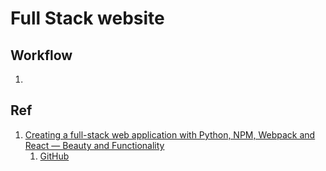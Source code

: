 # Full Stack website

## Workflow

1. 
## Ref

1. [Creating a full-stack web application with Python, NPM, Webpack and React — Beauty and Functionality](https://codeburst.io/creating-a-full-stack-web-application-with-python-npm-webpack-and-react-beauty-and-495bfdf11841)
   1. [GitHub](https://github.com/angineering/FullStackTemplate/tree/master/fullstack_template/static)

